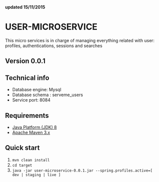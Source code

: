 **updated 15/11/2015**

USER-MICROSERVICE 
=================
This micro services is in charge of managing everything related with user: profiles, authentications, sessions and searches


Version 0.0.1
-------------

Technical info
--------------
* Database engine: Mysql
* Database schema : serveme_users
* Service port: 8084


Requirements
------------
* [Java Platform (JDK) 8](http://www.oracle.com/technetwork/java/javase/downloads/index.html)
* [Apache Maven 3.x](http://maven.apache.org/)

Quick start
-----------
1. `mvn clean install`
2. `cd target`
3. `java -jar user-microservice-0.0.1.jar --spring.profiles.active=[ dev | staging | live ]`
